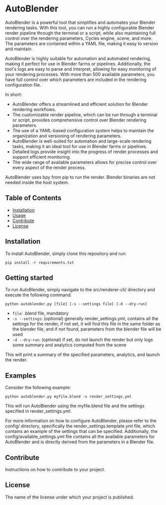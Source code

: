 # AutoBlender

AutoBlender is a powerful tool that simplifies and automates your Blender rendering tasks. With this tool, you can run a highly configurable Blender render pipeline through the terminal or a script, while also maintaining full control over the rendering parameters, Cycles engine, scene, and more. The parameters are contained within a YAML file, making it easy to version and maintain.

AutoBlender is highly suitable for automation and automated rendering, making it perfect for use in Blender farms or pipelines. Additionally, the tool's logs are easy to parse and interpret, allowing for easy monitoring of your rendering processes. With more than 500 available parameters, you have full control over which parameters are included in the rendering configuration file.

In short:
- AutoBlender offers a streamlined and efficient solution for Blender rendering workflows.
- The customizable render pipeline, which can be run through a terminal or script, provides comprehensive control over Blender rendering parameters.
- The use of a YAML-based configuration system helps to maintain the organization and versioning of rendering parameters.
- AutoBlender is well-suited for automation and large-scale rendering tasks, making it an ideal tool for use in Blender farms or pipelines.
- Detailed logs provide insight into the progress of render processes and support efficient monitoring.
- The wide range of available parameters allows for precise control over every aspect of the render process.

AutoBlender uses bpy from pip to run the render. Blender binaries are not needed inside the host system.

## Table of Contents

- [Installation](#installation)
- [Usage](#usage)
- [Contribute](#contribute)
- [License](#license)

## Installation

To install AutoBlender, simply clone this repository and run:

```
pip install -r requirements.txt
```

## Getting started

To run AutoBlender, simply navigate to the src/renderer-cli/ directory and execute the following command:

```
python autoblender.py [file] [-s --settings file] [-d --dry-run]
```

- `file`: .blend file, mandatory
- `-s --settings`: (optional) generally render_settings.yml, contains all the settings for the render, if not set, it will find this file in the same folder as the blender file, and if not found, parameters from the blender file will be used
- `-d --dry-run`: (optional) if set, do not launch the render but only logs some summary and analytics computed from the scene

This will print a summary of the specified parameters, analytics, and launch the render.

## Examples

Consider the following example:

```
python autoblender.py myfile.blend -s render_settings.yml
```
This will run AutoBlender using the myfile.blend file and the settings specified in render_settings.yml.

For more information on how to configure AutoBlender, please refer to the config/ directory, specifically the render_settings.template.yml file, which contains an example of the settings that can be specified. Additionally, the config/available_settings.yml file contains all the available parameters for AutoBlender and is directly derived from the parameters in a Blender file.

## Contribute

Instructions on how to contribute to your project.

## License

The name of the license under which your project is published.